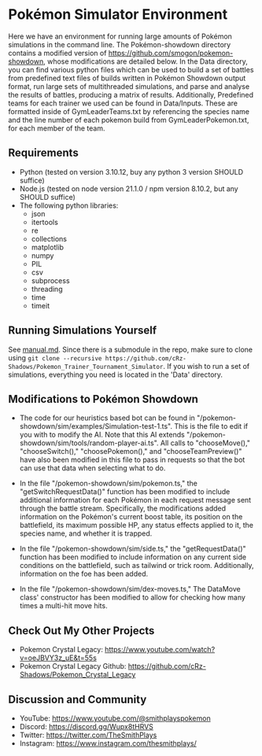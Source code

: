 # Pokémon Simulator Environment

Here we have an environment for running large amounts of Pokémon simulations in the command line. The Pokémon-showdown directory contains a modified version of https://github.com/smogon/pokemon-showdown, whose modifications are detailed below. In the Data directory, you can find various python files which can be used to build a set of battles from predefined text files of builds written in Pokémon Showdown output format, run large sets of multithreaded simulations, and parse and analyse the results of battles, producing a matrix of results. Additionally, Predefined teams for each trainer we used can be found in Data/Inputs. These are formatted inside of GymLeaderTeams.txt by referencing the species name and the line number of each pokemon build from GymLeaderPokemon.txt, for each member of the team.



## Requirements
* Python (tested on version 3.10.12, buy any python 3 version SHOULD suffice)
* Node.js (tested on node version 21.1.0 / npm version 8.10.2, but any SHOULD suffice)
* The following python libraries:
    * json
    * itertools
    * re
    * collections
    * matplotlib
    * numpy
    * PIL
    * csv
    * subprocess
    * threading
    * time
    * timeit



## Running Simulations Yourself
See [manual.md](https://github.com/cRz-Shadows/Pokemon_Trainer_Tournament_Simulator/blob/main/manual.md).
Since there is a submodule in the repo, make sure to clone using `git clone --recursive https://github.com/cRz-Shadows/Pokemon_Trainer_Tournament_Simulator`. If you wish to run a set of simulations, everything you need is located in the 'Data' directory.



## Modifications to Pokémon Showdown

* The code for our heuristics based bot can be found in "/pokemon-showdown/sim/examples/Simulation-test-1.ts". This is the file to edit if you with to modify the AI. Note that this AI extends "/pokemon-showdown/sim/tools/random-player-ai.ts". All calls to "chooseMove()," "chooseSwitch()," "choosePokemon()," and "chooseTeamPreview()" have also been modified in this file to pass in requests so that the bot can use that data when selecting what to do.

* In the file "/pokemon-showdown/sim/pokemon.ts," the "getSwitchRequestData()" function has been modified to include additional information for each Pokémon in each request message sent through the battle stream. Specifically, the modifications added information on the Pokémon's current boost table, its position on the battlefield, its maximum possible HP, any status effects applied to it, the species name, and whether it is trapped.

* In the file "/pokemon-showdown/sim/side.ts," the "getRequestData()" function has been modified to include information on any current side conditions on the battlefield, such as tailwind or trick room. Additionally, information on the foe has been added.

* In the file "/pokemon-showdown/sim/dex-moves.ts," The DataMove class' constructor has been modified to allow for checking how many times a multi-hit move hits.



## Check Out My Other Projects
* Pokemon Crystal Legacy: https://www.youtube.com/watch?v=oeJBVY3z_uE&t=55s
* Pokemon Crystal Legacy Github: https://github.com/cRz-Shadows/Pokemon_Crystal_Legacy



## Discussion and Community
* YouTube: https://www.youtube.com/@smithplayspokemon
* Discord: https://discord.gg/Wupx8tHRVS
* Twitter: https://twitter.com/TheSmithPlays
* Instagram: https://www.instagram.com/thesmithplays/
